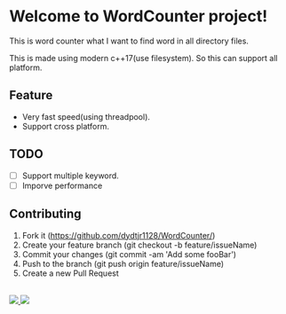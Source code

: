 # Welcome to WordCounter project!
This is word counter what I want to find word in all directory files.

This is made using modern c++17(use filesystem). So this can support all platform.

## Feature

- Very fast speed(using threadpool).
- Support cross platform.

## TODO

- [ ] Support multiple keyword.
- [ ] Imporve performance

## Contributing
1. Fork it (https://github.com/dydtjr1128/WordCounter/)
2. Create your feature branch (git checkout -b feature/issueName)
3. Commit your changes (git commit -am 'Add some fooBar')
4. Push to the branch (git push origin feature/issueName)
5. Create a new Pull Request

<br/> 

<a href="mailto:dydtjr1994@gmail.com" target="_blank">
  <img src="https://img.shields.io/badge/E--mail-Yongseok%20choi-yellow.svg">
</a>
<a href="https://dydtjr1128.github.io/" target="_blank">
  <img src="https://img.shields.io/badge/Blog-cys__star%27s%20Blog-blue.svg">
</a>
